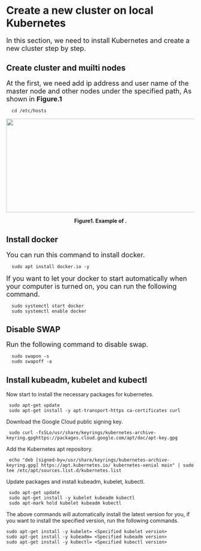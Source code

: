 # Create a new cluster on local Kubernetes

<font size=4> In this section, we need to install Kubernetes and create a new cluster step by step.</font>

## Create cluster and muilti nodes
<font size=4> At the first, we need add ip address and user name of the master node and other nodes under the specified path, As shown in **Figure.1**</font>
```commandline
  cd /etc/hosts
```
<div align=center><img width="650" height="250" src="https://user-images.githubusercontent.com/51089749/137610994-d6b18ae9-e156-49c3-af0b-1ec9f2aed22e.png"/></div>
<p align ="center"> <b>Figure1. Example of .</b></p>

## Install docker
<font size=4>You can run this command to install docker.</font>
```commandline
  sudo apt install docker.io -y
```
<font size=4>If you want to let your docker to start automatically when your computer is turned on, you can run the following command.</font>
```commandline
  sudo systemctl start docker
  sudo systemctl enable docker
```
## Disable SWAP
<font size=4>Run the following command to disable swap. </font>
```commandline
  sudo swapon -s
  sudo swapoff -a
```
## Install kubeadm, kubelet and kubectl
 Now start to install the necessary packages for kubernetes.
```commandline
 sudo apt-get update
 sudo apt-get install -y apt-transport-https ca-certificates curl
 ```
 Download the Google Cloud public signing key.
```commandline
 sudo curl -fsSLo/usr/share/keyrings/kubernetes-archive-keyring.gpghttps://packages.cloud.google.com/apt/doc/apt-key.gpg
```
 Add the Kubernetes apt repository.
```commandline
 echo "deb [signed-by=/usr/share/keyrings/kubernetes-archive-keyring.gpg] https://apt.kubernetes.io/ kubernetes-xenial main" | sudo tee /etc/apt/sources.list.d/kubernetes.list
```
Update packages and install kubeadm, kubelet, kubectl.
```commandline
 sudo apt-get update
 sudo apt-get install -y kubelet kubeadm kubectl 
 sudo apt-mark hold kubelet kubeadm kubectl
```
The above commands will automatically install the latest version for you, if you want to install the specified version, run the following commands.
```commandline
sudo apt-get install -y kubelet= <Specified kubelet version>
sudo apt-get install -y kubeadm= <Specified kubeadm version>
sudo apt-get install -y kubectl= <Specified kubectl version>
```
